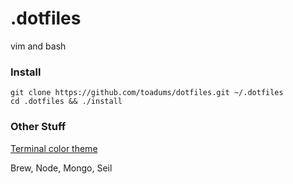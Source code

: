 # .dotfiles
vim and bash

### Install
```
git clone https://github.com/toadums/dotfiles.git ~/.dotfiles
cd .dotfiles && ./install
```

### Other Stuff

[Terminal color theme](https://github.com/chriskempson/tomorrow-theme/tree/master/OS%20X%20Terminal)

Brew, Node, Mongo, Seil
